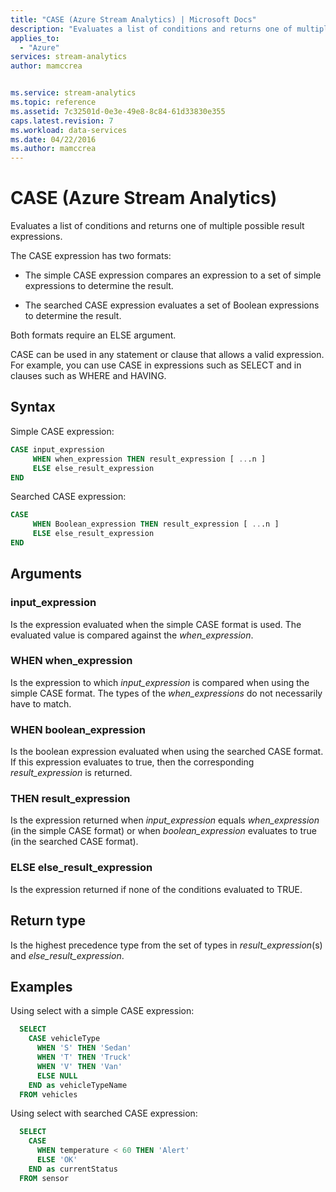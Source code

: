 ```yaml
---
title: "CASE (Azure Stream Analytics) | Microsoft Docs"
description: "Evaluates a list of conditions and returns one of multiple possible result expressions."
applies_to: 
  - "Azure"
services: stream-analytics
author: mamccrea


ms.service: stream-analytics
ms.topic: reference
ms.assetid: 7c32501d-0e3e-49e8-8c84-61d33830e355
caps.latest.revision: 7
ms.workload: data-services
ms.date: 04/22/2016
ms.author: mamccrea
---
```


# CASE (Azure Stream Analytics)

  Evaluates a list of conditions and returns one of multiple possible result expressions.  
  
 The CASE expression has two formats:  
  
- The simple CASE expression compares an expression to a set of simple expressions to determine the result.  
  
- The searched CASE expression evaluates a set of Boolean expressions to determine the result.  
  
 Both formats require an ELSE argument.  
  
 CASE can be used in any statement or clause that allows a valid expression. For example, you can use CASE in expressions such as SELECT and in clauses such as WHERE and HAVING.  
  
## Syntax  
  
 Simple CASE expression:  
  
```SQL
CASE input_expression
     WHEN when_expression THEN result_expression [ ...n ] 
     ELSE else_result_expression
END  
```

 Searched CASE expression:  
  
```SQL  
CASE  
     WHEN Boolean_expression THEN result_expression [ ...n ]
     ELSE else_result_expression  
END  
```  

## Arguments

### input_expression

Is the expression evaluated when the simple CASE format is used. The evaluated value is compared against the *when_expression*.

### WHEN when_expression

Is the expression to which *input_expression* is compared when using the simple CASE format. The types of the *when_expressions* do not necessarily have to match.

### WHEN boolean_expression

Is the boolean expression evaluated when using the searched CASE format. If this expression evaluates to true, then the corresponding *result_expression* is returned.

### THEN result_expression

Is the expression returned when *input_expression* equals *when_expression* (in the simple CASE format) or when *boolean_expression* evaluates to true (in the searched CASE format).

### ELSE else_result_expression

Is the expression returned if none of the conditions evaluated to TRUE.

## Return type

Is the highest precedence type from the set of types in *result_expression*(s) and *else_result_expression*.

## Examples

Using select with a simple CASE expression:

```SQL
  SELECT
    CASE vehicleType
      WHEN 'S' THEN 'Sedan'
      WHEN 'T' THEN 'Truck'
      WHEN 'V' THEN 'Van'
      ELSE NULL
    END as vehicleTypeName
  FROM vehicles
```

Using select with searched CASE expression:

```SQL
  SELECT
    CASE
      WHEN temperature < 60 THEN 'Alert'
      ELSE 'OK'
    END as currentStatus
  FROM sensor
```
